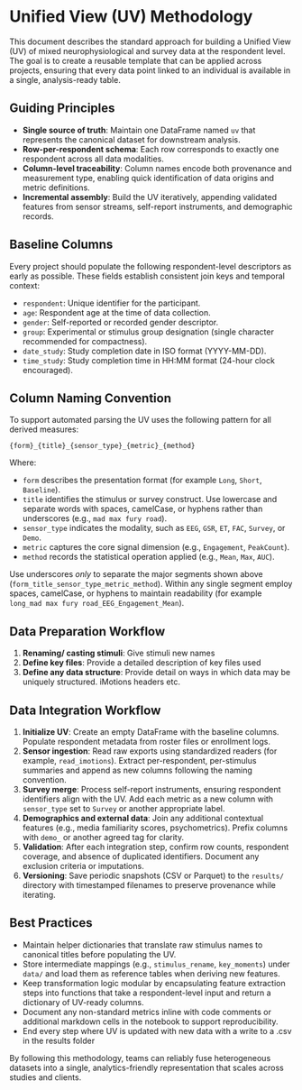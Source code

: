 # Unified View (UV) Methodology

This document describes the standard approach for building a Unified View (UV) of mixed neurophysiological and survey data at the respondent level. The goal is to create a reusable template that can be applied across projects, ensuring that every data point linked to an individual is available in a single, analysis-ready table.

## Guiding Principles
- **Single source of truth**: Maintain one DataFrame named `uv` that represents the canonical dataset for downstream analysis.
- **Row-per-respondent schema**: Each row corresponds to exactly one respondent across all data modalities.
- **Column-level traceability**: Column names encode both provenance and measurement type, enabling quick identification of data origins and metric definitions.
- **Incremental assembly**: Build the UV iteratively, appending validated features from sensor streams, self-report instruments, and demographic records.

## Baseline Columns
Every project should populate the following respondent-level descriptors as early as possible. These fields establish consistent join keys and temporal context:
- `respondent`: Unique identifier for the participant.
- `age`: Respondent age at the time of data collection.
- `gender`: Self-reported or recorded gender descriptor.
- `group`: Experimental or stimulus group designation (single character recommended for compactness).
- `date_study`: Study completion date in ISO format (YYYY-MM-DD).
- `time_study`: Study completion time in HH:MM format (24-hour clock encouraged).

## Column Naming Convention
To support automated parsing the UV uses the following pattern for all derived measures:

```
{form}_{title}_{sensor_type}_{metric}_{method}
```

Where:
- `form` describes the presentation format (for example `Long`, `Short`, `Baseline`).
- `title` identifies the stimulus or survey construct. Use lowercase and separate words with spaces, camelCase, or hyphens rather than underscores (e.g., `mad max fury road`).
- `sensor_type` indicates the modality, such as `EEG`, `GSR`, `ET`, `FAC`, `Survey`, or `Demo`.
- `metric` captures the core signal dimension (e.g., `Engagement`, `PeakCount`).
- `method` records the statistical operation applied (e.g., `Mean`, `Max`, `AUC`).

Use underscores *only* to separate the major segments shown above (`form_title_sensor_type_metric_method`). Within any single segment employ spaces, camelCase, or hyphens to maintain readability (for example `long_mad max fury road_EEG_Engagement_Mean`).

## Data Preparation Workflow
1. **Renaming/ casting stimuli**: Give stimuli new names 
2. **Define key files**: Provide a detailed description of key files used
3. **Define any data structure**: Provide detail on ways in which data may be uniquely structured. iMotions headers etc.



## Data Integration Workflow
1. **Initialize UV**: Create an empty DataFrame with the baseline columns. Populate respondent metadata from roster files or enrollment logs.
2. **Sensor ingestion**: Read raw exports using standardized readers (for example, `read_imotions`). Extract per-respondent, per-stimulus summaries and append as new columns following the naming convention.
3. **Survey merge**: Process self-report instruments, ensuring respondent identifiers align with the UV. Add each metric as a new column with `sensor_type` set to `Survey` or another appropriate label.
4. **Demographics and external data**: Join any additional contextual features (e.g., media familiarity scores, psychometrics). Prefix columns with `demo_` or another agreed tag for clarity.
5. **Validation**: After each integration step, confirm row counts, respondent coverage, and absence of duplicated identifiers. Document any exclusion criteria or imputations.
6. **Versioning**: Save periodic snapshots (CSV or Parquet) to the `results/` directory with timestamped filenames to preserve provenance while iterating.

## Best Practices
- Maintain helper dictionaries that translate raw stimulus names to canonical titles before populating the UV.
- Store intermediate mappings (e.g., `stimulus_rename`, `key_moments`) under `data/` and load them as reference tables when deriving new features.
- Keep transformation logic modular by encapsulating feature extraction steps into functions that take a respondent-level input and return a dictionary of UV-ready columns.
- Document any non-standard metrics inline with code comments or additional markdown cells in the notebook to support reproducibility.
- End every step where UV is updated with new data with a write to a .csv in the results folder

By following this methodology, teams can reliably fuse heterogeneous datasets into a single, analytics-friendly representation that scales across studies and clients.
